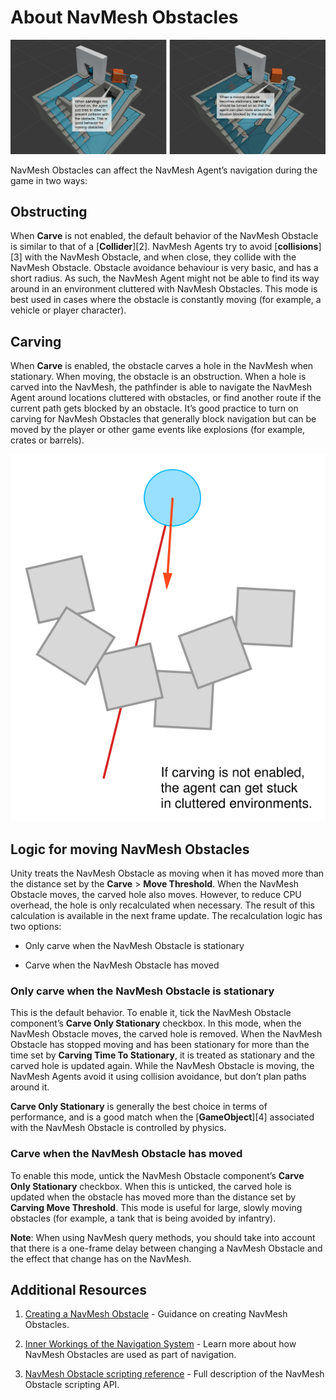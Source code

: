 # About NavMesh Obstacles

![](./Images/NavMeshObstacleCarving.svg)

NavMesh Obstacles can affect the NavMesh Agent’s navigation during the game in two ways:

## Obstructing

When **Carve** is not enabled, the default behavior of the NavMesh Obstacle is similar to that of a [**Collider**][2]. NavMesh Agents try to avoid [**collisions**][3] with the NavMesh Obstacle, and when close, they collide with the NavMesh Obstacle. Obstacle avoidance behaviour is very basic, and has a short radius. As such, the NavMesh Agent might not be able to find its way around in an environment cluttered with NavMesh Obstacles. This mode is best used in cases where the obstacle is constantly moving (for example, a vehicle or player character).

## Carving

When **Carve** is enabled, the obstacle carves a hole in the NavMesh when stationary. When moving, the obstacle is an obstruction. When a hole is carved into the NavMesh, the pathfinder is able to navigate the NavMesh Agent around locations cluttered with obstacles, or find another route if the current path gets blocked by an obstacle. It’s good practice to turn on carving for NavMesh Obstacles that generally block navigation but can be moved by the player or other game events like explosions (for example, crates or barrels).

![](./Images/NavMeshObstacleTrap.svg)

## Logic for moving NavMesh Obstacles

Unity treats the NavMesh Obstacle as moving when it has moved more than the distance set by the **Carve** > **Move Threshold**. When the NavMesh Obstacle moves, the carved hole also moves. However, to reduce CPU overhead, the hole is only recalculated when necessary. The result of this calculation is available in the next frame update. The recalculation logic has two options:

- Only carve when the NavMesh Obstacle is stationary
    
- Carve when the NavMesh Obstacle has moved
    

### Only carve when the NavMesh Obstacle is stationary

This is the default behavior. To enable it, tick the NavMesh Obstacle component’s **Carve Only Stationary** checkbox. In this mode, when the NavMesh Obstacle moves, the carved hole is removed. When the NavMesh Obstacle has stopped moving and has been stationary for more than the time set by **Carving Time To Stationary**, it is treated as stationary and the carved hole is updated again. While the NavMesh Obstacle is moving, the NavMesh Agents avoid it using collision avoidance, but don’t plan paths around it.

**Carve Only Stationary** is generally the best choice in terms of performance, and is a good match when the [**GameObject**][4] associated with the NavMesh Obstacle is controlled by physics.

### Carve when the NavMesh Obstacle has moved

To enable this mode, untick the NavMesh Obstacle component’s **Carve Only Stationary** checkbox. When this is unticked, the carved hole is updated when the obstacle has moved more than the distance set by **Carving Move Threshold**. This mode is useful for large, slowly moving obstacles (for example, a tank that is being avoided by infantry).

**Note**: When using NavMesh query methods, you should take into account that there is a one-frame delay between changing a NavMesh Obstacle and the effect that change has on the NavMesh.

## Additional Resources

1. [Creating a NavMesh Obstacle](./CreateNavMeshObstacle.md) - Guidance on creating NavMesh Obstacles.
    
2. [Inner Workings of the Navigation System](./NavInnerWorkings.md) - Learn more about how NavMesh Obstacles are used as part of navigation.
    
3. [NavMesh Obstacle scripting reference](https://docs.unity3d.com/ScriptReference/AI.NavMeshObstacle.html) - Full description of the NavMesh Obstacle scripting API.
